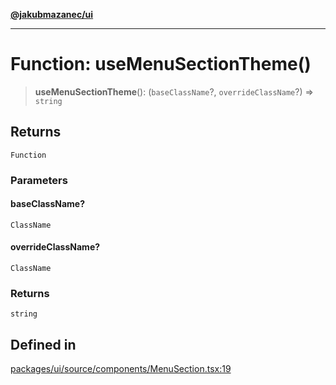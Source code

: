[**@jakubmazanec/ui**](../README.md)

---

# Function: useMenuSectionTheme()

> **useMenuSectionTheme**(): (`baseClassName`?, `overrideClassName`?) => `string`

## Returns

`Function`

### Parameters

#### baseClassName?

`ClassName`

#### overrideClassName?

`ClassName`

### Returns

`string`

## Defined in

[packages/ui/source/components/MenuSection.tsx:19](https://github.com/jakubmazanec/tools/blob/a4967209f10f2b04ade958bd873ac46f1290cee7/packages/ui/source/components/MenuSection.tsx#L19)
